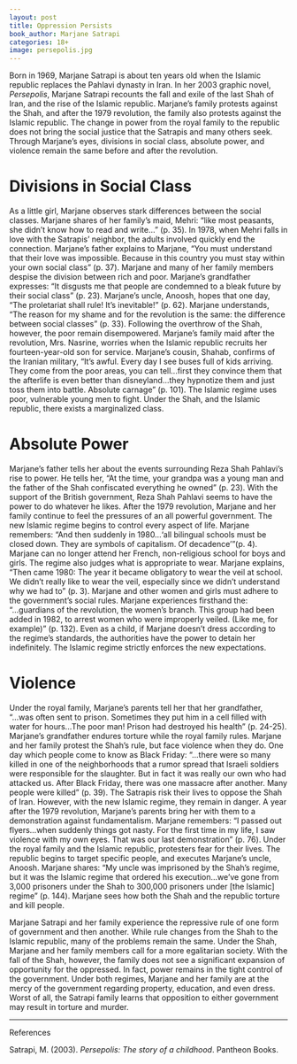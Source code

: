 ```yaml
---
layout: post
title: Oppression Persists
book_author: Marjane Satrapi
categories: 18+
image: persepolis.jpg
---
```


Born in 1969, Marjane Satrapi is about ten years old when the Islamic republic
replaces the Pahlavi dynasty in Iran. In her 2003 graphic novel, _Persepolis_,
Marjane Satrapi recounts the fall and exile of the last Shah of Iran, and the
rise of the Islamic republic. Marjane’s family protests against the Shah, and
after the 1979 revolution, the family also protests against the Islamic
republic. The change in power from the royal family to the republic does not
bring the social justice that the Satrapis and many others seek. Through
Marjane’s eyes, divisions in social class, absolute power, and violence remain
the same before and after the revolution.

# Divisions in Social Class

As a little girl, Marjane observes stark differences between the social classes.
Marjane shares of her family’s maid, Mehri: “like most peasants, she didn’t know
how to read and write…” (p. 35). In 1978, when Mehri falls in love with the
Satrapis’ neighbor, the adults involved quickly end the connection. Marjane’s
father explains to Marjane, “You must understand that their love was impossible.
Because in this country you must stay within your own social class” (p. 37).
Marjane and many of her family members despise the division between rich and
poor. Marjane’s grandfather expresses: “It disgusts me that people are condemned
to a bleak future by their social class” (p. 23). Marjane’s uncle, Anoosh, hopes
that one day, “The proletariat shall rule! It’s inevitable!” (p. 62). Marjane
understands, “The reason for my shame and for the revolution is the same: the
difference between social classes” (p. 33). Following the overthrow of the Shah,
however, the poor remain disempowered. Marjane’s family maid after the
revolution, Mrs. Nasrine, worries when the Islamic republic recruits her
fourteen-year-old son for service. Marjane’s cousin, Shahab, confirms of the
Iranian military, “It’s awful. Every day I see buses full of kids arriving. They
come from the poor areas, you can tell...first they convince them that the
afterlife is even better than disneyland...they hypnotize them and just toss
them into battle. Absolute carnage” (p. 101). The Islamic regime uses poor,
vulnerable young men to fight. Under the Shah, and the Islamic republic, there
exists a marginalized class.

# Absolute Power

Marjane’s father tells her about the events surrounding Reza Shah Pahlavi’s rise
to power. He tells her, “At the time, your grandpa was a young man and the
father of the Shah confiscated everything he owned” (p. 23). With the support of
the British government, Reza Shah Pahlavi seems to have the power to do whatever
he likes. After the 1979 revolution, Marjane and her family continue to feel the
pressures of an all powerful government. The new Islamic regime begins to
control every aspect of life. Marjane remembers: “And then suddenly in 1980…‘all
bilingual schools must be closed down. They are symbols of capitalism. Of
decadence’”(p. 4). Marjane can no longer attend her French, non-religious school
for boys and girls. The regime also judges what is appropriate to wear. Marjane
explains, “Then came 1980: The year it became obligatory to wear the veil at
school. We didn’t really like to wear the veil, especially since we didn’t
understand why we had to” (p. 3). Marjane and other women and girls must adhere
to the government’s social rules. Marjane experiences firsthand the:
“...guardians of the revolution, the women’s branch. This group had been added
in 1982, to arrest women who were improperly veiled. (Like me, for example)” (p.
132). Even as a child, if Marjane doesn’t dress according to the regime’s
standards, the authorities have the power to detain her indefinitely. The
Islamic regime strictly enforces the new expectations.

# Violence

Under the royal family, Marjane’s parents tell her that her grandfather, “...was
often sent to prison. Sometimes they put him in a cell filled with water for
hours...The poor man! Prison had destroyed his health” (p. 24-25). Marjane’s
grandfather endures torture while the royal family rules. Marjane and her family
protest the Shah’s rule, but face violence when they do. One day which people
come to know as Black Friday: “...there were so many killed in one of the
neighborhoods that a rumor spread that Israeli soldiers were responsible for the
slaughter. But in fact it was really our own who had attacked us. After Black
Friday, there was one massacre after another. Many people were killed” (p. 39).
The Satrapis risk their lives to oppose the Shah of Iran. However, with the new
Islamic regime, they remain in danger. A year after the 1979 revolution,
Marjane’s parents bring her with them to a demonstration against fundamentalism.
Marjane remembers: “I passed out flyers...when suddenly things got nasty. For
the first time in my life, I saw violence with my own eyes. That was our last
demonstration” (p. 76). Under the royal family and the Islamic republic,
protesters fear for their lives. The republic begins to target specific people,
and executes Marjane’s uncle, Anoosh. Marjane shares: “My uncle was imprisoned
by the Shah’s regime, but it was the Islamic regime that ordered his
execution...we’ve gone from 3,000 prisoners under the Shah to 300,000 prisoners
under [the Islamic] regime” (p. 144). Marjane sees how both the Shah and the
republic torture and kill people.

Marjane Satrapi and her family experience the repressive rule of one form of
government and then another. While rule changes from the Shah to the Islamic
republic, many of the problems remain the same. Under the Shah, Marjane and her
family members call for a more egalitarian society. With the fall of the Shah,
however, the family does not see a significant expansion of opportunity for the
oppressed. In fact, power remains in the tight control of the government. Under
both regimes, Marjane and her family are at the mercy of the government
regarding property, education, and even dress. Worst of all, the Satrapi family
learns that opposition to either government may result in torture and murder.

---
References

Satrapi, M. (2003). _Persepolis: The story of a childhood_. Pantheon Books.
